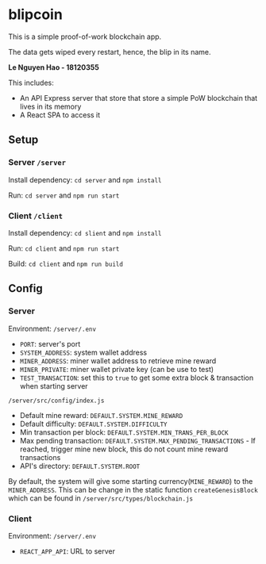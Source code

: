 # blipcoin

This is a simple proof-of-work blockchain app.

The data gets wiped every restart, hence, the blip in its name.

**Le Nguyen Hao - 18120355**

This includes:

- An API Express server that store that store a simple PoW blockchain that lives in its memory
- A React SPA to access it

## Setup

### Server `/server`

Install dependency: `cd server` and `npm install`

Run: `cd server` and `npm run start`

### Client `/client`

Install dependency: `cd slient` and `npm install`

Run: `cd client` and `npm run start`

Build: `cd client` and `npm run build`

## Config

### Server

Environment: `/server/.env`

- `PORT`: server's port
- `SYSTEM_ADDRESS`: system wallet address
- `MINER_ADDRESS`: miner wallet address to retrieve mine reward
- `MINER_PRIVATE`: miner wallet private key (can be use to test)
- `TEST_TRANSACTION`: set this to `true` to get some extra block & transaction when starting server

`/server/src/config/index.js`

- Default mine reward: `DEFAULT.SYSTEM.MINE_REWARD`
- Default difficulty: `DEFAULT.SYSTEM.DIFFICULTY`
- Min transaction per block: `DEFAULT.SYSTEM.MIN_TRANS_PER_BLOCK`
- Max pending transaction: `DEFAULT.SYSTEM.MAX_PENDING_TRANSACTIONS` - If reached, trigger mine new block, this do not count mine reward transactions
- API's directory: `DEFAULT.SYSTEM.ROOT`

By default, the system will give some starting currency(`MINE_REWARD`) to the `MINER_ADDRESS`. This can be change in the static function `createGenesisBlock` which can be found in `/server/src/types/blockchain.js`

### Client

Environment: `/server/.env`

- `REACT_APP_API`: URL to server
